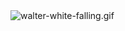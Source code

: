 <img src=https://c.tenor.com/YFH8r7l0IX0AAAAd/walter-white-falling.gif alt='walter-white-falling.gif'>

<!---
Vaisaz/Vaisaz is a ✨ special ✨ repository because its `README.md` (this file) appears on your GitHub profile.
You can click the Preview link to take a look at your changes.
--->
